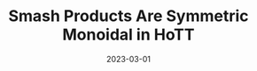 ---
title: "Smash Products Are Symmetric Monoidal in HoTT"
collection: publications
permalink: /publication/smash
excerpt:
date: 2023-03-01
venue: 'Preprint, 2024'
paperurl: 'http://aljungstrom.github.io/files/smash.pdf'
citation: 'Axel Ljungström'
---